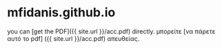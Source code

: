 # mfidanis.github.io
you can [get the PDF]({{ site.url }}/acc.pdf) directly.
μπορείτε [να πάρετε αυτό το pdf] ({{ site.url }}/acc.pdf) απευθείας.
